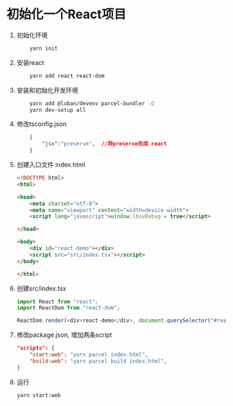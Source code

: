 # 初始化一个React项目 #
1. 初始化环境
    ```sh
        yarn init
    ```
1. 安装react 
    ```sh
        yarn add react react-dom
    ```
1. 安装和初始化开发环境
    ```sh
        yarn add @luban/devenv parcel-bundler -D
        yarn dev-setup all
    ```
1. 修改tsconfig.json
    ```json
        {
            "jsx":"preserve",  //将preserve改成 react
        }
    ```
1. 创建入口文件 index.html
    ```html
    <!DOCTYPE html>
    <html>

    <head>
        <meta charset="utf-8">
        <meta name="viewport" content="width=device-width">
        <script lang="javascript">window.lbsvDebug = true</script>

    </head>

    <body>
        <div id="react-demo"></div>
        <script src="src/index.tsx"></script>
    </body>

    </html>
    ```
1. 创建src/index.tsx
    ```typescript
    import React from "react";
    import ReactDom from "react-dom";

    ReactDom.render(<div>react-demo</div>, document.querySelector("#react-demo"));

    ```
1. 修改package.json, 增加两条script
    ```json
    "scripts": {
        "start:web": "yarn parcel index.html",
        "build:web": "yarn parcel build index.html",
    }
    ```
1. 运行
    ```sh
    yarn start:web
    ```
